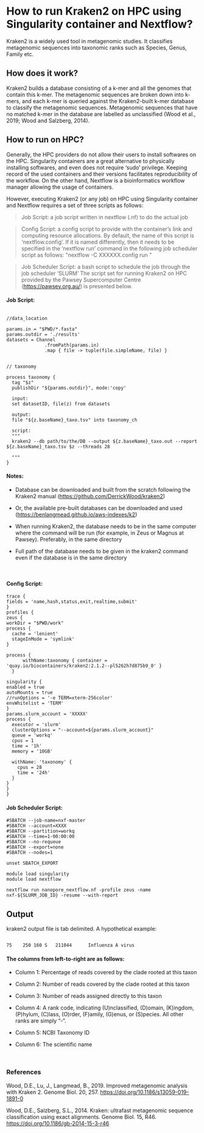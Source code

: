 # **How to run Kraken2 on HPC using Singularity container and Nextflow?** <br />
Kraken2 is a widely used tool in metagenomic studies. It classifies metagenomic sequences into taxonomic ranks such as Species, Genus, Family etc.


## How does it work?

Kraken2 builds a database consisting of a k-mer and all the genomes that contain this k-mer. The metagenomic sequences are broken down into k-mers, and each k-mer is queried against the Kraken2-built k-mer database to classify the metagenomic sequences. Metagenomic sequences that have no matched k-mer in the database are labelled as unclassified (Wood et al., 2019; Wood and Salzberg, 2014). 

## How to run on HPC?

Generally, the HPC providers do not allow their users to install softwares on the HPC. Singularity containers are a great alternative to physically installing softwares, and even does not require ‘sudo’ privilege. Keeping record of the used containers and their versions facilitates reproducibility of the workflow. On the other hand, Nextflow is a bioinformatics workflow manager allowing the usage of containers.

However, executing Kraken2 (or any job) on HPC using Singularity container and Nextflow requires a set of three scripts as follows:

> Job Script: a job script written in nextflow (.nf) to do the actual job

> Config Script: a config script to provide with the container’s link and computing resource allocations. By default, the name of this script is ‘nextflow.config’. If it is named differently, then it needs to be specified in the ‘nextflow run’ command in the following job scheduler script as follows: "nextflow -C XXXXXX.config run <other arguments as required>"  
  
> Job Scheduler Script: a bash script to schedule the job through the job scheduler ‘SLURM’
 The script set for running Kraken2 on HPC provided by the Pawsey Supercomputer Centre (https://pawsey.org.au/) is presented below.
  
  
  #### Job Script:
  
  
  ``` #!/usr/bin/env nextflow

//data_location

params.in = "$PWD/*.fasta"
params.outdir = './results'
datasets = Channel
                .fromPath(params.in)
                .map { file -> tuple(file.simpleName, file) }


// taxonomy

process taxonomy {
    tag "$z"
    publishDir "${params.outdir}", mode:'copy'

    input:
    set datasetID, file(z) from datasets

    output:
    file "${z.baseName}_taxo.tsv" into taxonomy_ch
        
    script:
    """
    kraken2 --db path/to/the/DB --output ${z.baseName}_taxo.out --report ${z.baseName}_taxo.tsv $z --threads 28
    
    """
}
```
 
 
  #### Notes: 
  
    
  * Database can be downloaded and built from the scratch following the Kraken2 manual (https://github.com/DerrickWood/kraken2) 
  
  * Or, the available pre-built databases can be downloaded and used (https://benlangmead.github.io/aws-indexes/k2) 
  
  * When running Kraken2, the database needs to be in the same computer where the command will be run (for example, in Zeus or Magnus at Pawsey). Preferably, in the same directory
  
  * Full path of the database needs to be given in the kraken2 command even if the database is in the same directory

<br />
  
  #### Config Script:
  
  
  ``` resume = true
trace {
  fields = 'name,hash,status,exit,realtime,submit'
}
profiles {
zeus {
  workDir = "$PWD/work"
  process {
    cache = 'lenient'
    stageInMode = 'symlink'
  }

process {
        withName:taxonomy { container = 'quay.io/biocontainers/kraken2:2.1.2--pl5262h7d875b9_0' }
    }

singularity {
 enabled = true
 autoMounts = true
 //runOptions = '-e TERM=xterm-256color'
 envWhitelist = 'TERM'
}
params.slurm_account = 'XXXXX'
  process {
    executor = 'slurm'
    clusterOptions = "--account=${params.slurm_account}"
    queue = 'workq'
    cpus = 1
    time = '1h'
    memory = '10GB'
        
    withName: 'taxonomy' {
      cpus = 28
      time = '24h'
    }     
}
}
}
```
  
  
  
  #### Job Scheduler Script:
  
  
 ``` #!/bin/bash -l 
#SBATCH --job-name=nxf-master 
#SBATCH --account=XXXX 
#SBATCH --partition=workq 
#SBATCH --time=1-00:00:00
#SBATCH --no-requeue 
#SBATCH --export=none 
#SBATCH --nodes=1

unset SBATCH_EXPORT 

module load singularity 
module load nextflow 

nextflow run nanopore_nextflow.nf -profile zeus -name nxf-${SLURM_JOB_ID} -resume --with-report
  ```
  
  
## Output
  
  kraken2 output file is tab delimited. A hypothetical example: 
  
  
  ``` 
  
  75	250	160	S	211044		Influenza A virus
  
  ```
  
  
  #### The columns from left-to-right are as follows:
  
  
* Column 1: Percentage of reads covered by the clade rooted at this taxon
  
* Column 2: Number of reads covered by the clade rooted at this taxon
  
* Column 3: Number of reads assigned directly to this taxon
  
* Column 4: A rank code, indicating (U)nclassified, (D)omain, (K)ingdom, (P)hylum, (C)lass, (O)rder, (F)amily, (G)enus, or (S)pecies. All other ranks are simply “-“.
  
* Column 5: NCBI Taxonomy ID
  
* Column 6: The scientific name

   
  <br />

  
  
### References
  
  Wood, D.E., Lu, J., Langmead, B., 2019. Improved metagenomic analysis with Kraken 2. Genome Biol. 20, 257. https://doi.org/10.1186/s13059-019-1891-0
  
  Wood, D.E., Salzberg, S.L., 2014. Kraken: ultrafast metagenomic sequence classification using exact alignments. Genome Biol. 15, R46. https://doi.org/10.1186/gb-2014-15-3-r46

  

